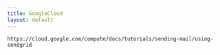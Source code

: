 ```yaml
---
title: GoogleCloud
layout: default
---
```


    https://cloud.google.com/compute/docs/tutorials/sending-mail/using-sendgrid
